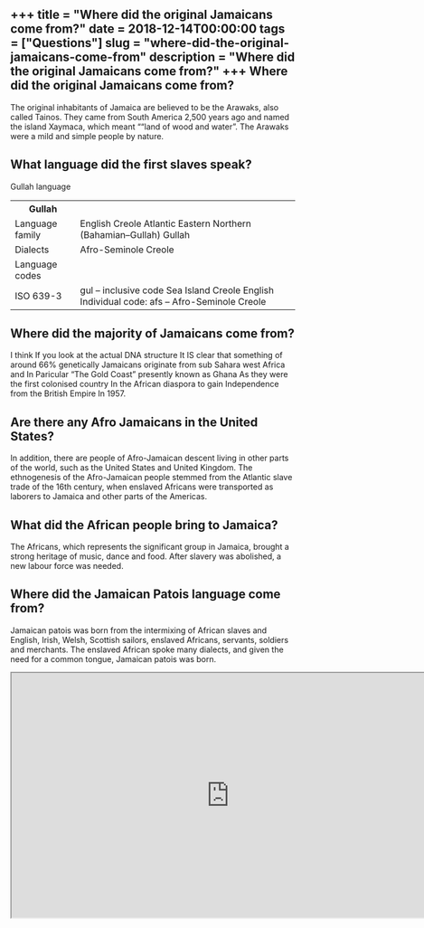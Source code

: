 +++
title = "Where did the original Jamaicans come from?"
date = 2018-12-14T00:00:00
tags = ["Questions"]
slug = "where-did-the-original-jamaicans-come-from"
description = "Where did the original Jamaicans come from?"
+++
Where did the original Jamaicans come from?
-------------------------------------------

The original inhabitants of Jamaica are believed to be the Arawaks, also called Tainos. They came from South America 2,500 years ago and named the island Xaymaca, which meant ““land of wood and water”. The Arawaks were a mild and simple people by nature.

What language did the first slaves speak?
-----------------------------------------

Gullah language

<table><tr><th>Gullah</th></tr><tr><td>Language family</td><td>English Creole Atlantic Eastern Northern (Bahamian–Gullah) Gullah</td></tr><tr><td>Dialects</td><td>Afro-Seminole Creole</td></tr><tr><td>Language codes</td></tr><tr><td>ISO 639-3</td><td>gul – inclusive code Sea Island Creole English Individual code: afs – Afro-Seminole Creole</td></tr></table>

Where did the majority of Jamaicans come from?
----------------------------------------------

I think If you look at the actual DNA structure It IS clear that something of around 66% genetically Jamaicans originate from sub Sahara west Africa and In Paricular “The Gold Coast” presently known as Ghana As they were the first colonised country In the African diaspora to gain Independence from the British Empire In 1957.

Are there any Afro Jamaicans in the United States?
--------------------------------------------------

In addition, there are people of Afro-Jamaican descent living in other parts of the world, such as the United States and United Kingdom. The ethnogenesis of the Afro-Jamaican people stemmed from the Atlantic slave trade of the 16th century, when enslaved Africans were transported as laborers to Jamaica and other parts of the Americas.

What did the African people bring to Jamaica?
---------------------------------------------

The Africans, which represents the significant group in Jamaica, brought a strong heritage of music, dance and food. After slavery was abolished, a new labour force was needed.

Where did the Jamaican Patois language come from?
-------------------------------------------------

Jamaican patois was born from the intermixing of African slaves and English, Irish, Welsh, Scottish sailors, enslaved Africans, servants, soldiers and merchants. The enslaved African spoke many dialects, and given the need for a common tongue, Jamaican patois was born.

<iframe allow="accelerometer; autoplay; clipboard-write; encrypted-media; gyroscope; picture-in-picture" allowfullscreen="" class="__youtube_prefs__  epyt-is-override  no-lazyload" data-no-lazy="1" data-origheight="433" data-origwidth="770" data-skipgform_ajax_framebjll="" height="433" id="_ytid_23793" loading="lazy" src="https://www.youtube.com/embed/ViHuzkf9QdQ?enablejsapi=1&autoplay=0&cc_load_policy=0&cc_lang_pref=&iv_load_policy=1&loop=0&modestbranding=0&rel=1&fs=1&playsinline=0&autohide=2&theme=dark&color=red&controls=1&" title="YouTube player" width="770"></iframe>